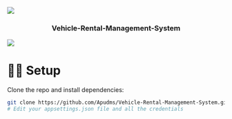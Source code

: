 ![](https://www.pngmart.com/files/23/Green-Line-PNG-File.png)

<h3 align="center">Vehicle-Rental-Management-System</h3>

![](https://www.pngmart.com/files/23/Green-Line-PNG-File.png)
<br/>

# 🧑‍💻 Setup

Clone the repo and install dependencies:
```bash
git clone https://github.com/Apudms/Vehicle-Rental-Management-System.git
# Edit your appsettings.json file and all the credentials
